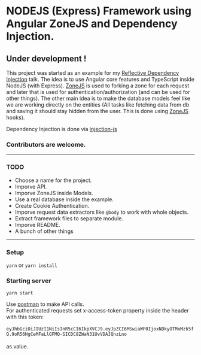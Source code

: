 # NODEJS (Express) Framework using Angular ZoneJS and Dependency Injection.
## Under development !

This project was started as an example for my [Reflective Dependency Injection](https://github.com/IliaIdakiev/slides) talk. The idea is to use Angular core features and TypeScript inside NodeJS (with Express). [ZoneJS](https://github.com/angular/zone.js/) is used to forking a zone for each request and later that is used for authentication/authorization (and can be used for other things). The other main idea is to make the database models feel like we are working directly on the entities (All tasks like fetching data from db and saving it should stay hidden from the user. This is done using [ZoneJS](https://github.com/angular/zone.js/) hooks).

Dependency Injection is done via [injection-js](https://github.com/mgechev/injection-js)
### Contributors are welcome.
---
### TODO
* Choose a name for the project.
* Imporve API.
* Imporve ZoneJS inside Models.
* Use a real database inside the example.
* Create Cookie Authentication.
* Imporve request data extractors like `@body` to work with whole objects.
* Extract framework files to separate module.
* Imporve README.
* A bunch of other things

---

### Setup
`yarn` or `yarn install`

### Starting server
`yarn start`

Use [postman](https://www.getpostman.com/) to make API calls. <br/>
For authenticated requests set x-access-token property inside the header with this token: <br/><br/>
`eyJhbGciOiJIUzI1NiIsInR5cCI6IkpXVCJ9.eyJpZCI6MSwiaWF0IjoxNDkyOTMxMzk5fQ.9oR56HgCeMFaLlGFMQ-SICDC8ZWaN31UvVDAJQnzLno` <br/><br/> as value.
